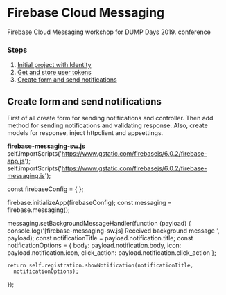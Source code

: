 # Firebase Cloud Messaging
Firebase Cloud Messaging workshop for DUMP Days 2019. conference

### Steps 
1. [Initial project with Identity](https://github.com/bpenovic/Firebase-Cloud-Messaging/tree/1.-Init-project-with-identity)
2. [Get and store user tokens](https://github.com/bpenovic/Firebase-Cloud-Messaging/tree/2.-Get-and-store-user-tokens) 
3. [Create form and send notifications](https://github.com/bpenovic/Firebase-Cloud-Messaging/tree/3.-Create-form-for-sending-notifications)  

## Create form and send notifications  
First of all create form for sending notifications and controller. Then add method for sending notifications and validating response. Also, create models for response, inject httpclient and appsettings.  


**firebase-messaging-sw.js**
  self.importScripts('https://www.gstatic.com/firebasejs/6.0.2/firebase-app.js');
  self.importScripts('https://www.gstatic.com/firebasejs/6.0.2/firebase-messaging.js');

  const firebaseConfig = {
  };

  firebase.initializeApp(firebaseConfig);
  const messaging = firebase.messaging();


  messaging.setBackgroundMessageHandler(function (payload) {
    console.log('[firebase-messaging-sw.js] Received background message ', payload);
    const notificationTitle = payload.notification.title;
    const notificationOptions = {
      body: payload.notification.body,
      icon: payload.notification.icon,
      click_action: payload.notification.click_action
    };

    return self.registration.showNotification(notificationTitle,
      notificationOptions);
  });
